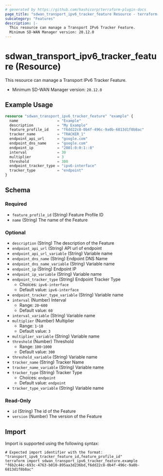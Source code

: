 ```yaml
---
# generated by https://github.com/hashicorp/terraform-plugin-docs
page_title: "sdwan_transport_ipv6_tracker_feature Resource - terraform-provider-sdwan"
subcategory: "Features"
description: |-
  This resource can manage a Transport IPv6 Tracker Feature.
  Minimum SD-WAN Manager version: 20.12.0
---
```


# sdwan_transport_ipv6_tracker_feature (Resource)

This resource can manage a Transport IPv6 Tracker Feature.
  - Minimum SD-WAN Manager version: `20.12.0`

## Example Usage

```terraform
resource "sdwan_transport_ipv6_tracker_feature" "example" {
  name                  = "Example"
  description           = "My Example"
  feature_profile_id    = "f6dd22c8-0b4f-496c-9a0b-6813d1f8b8ac"
  tracker_name          = "TRACKER_1"
  endpoint_api_url      = "google.com"
  endpoint_dns_name     = "google.com"
  endpoint_ip           = "2001:0:0:1::0"
  interval              = 30
  multiplier            = 3
  threshold             = 300
  endpoint_tracker_type = "ipv6-interface"
  tracker_type          = "endpoint"
}
```

<!-- schema generated by tfplugindocs -->
## Schema

### Required

- `feature_profile_id` (String) Feature Profile ID
- `name` (String) The name of the Feature

### Optional

- `description` (String) The description of the Feature
- `endpoint_api_url` (String) API url of endpoint
- `endpoint_api_url_variable` (String) Variable name
- `endpoint_dns_name` (String) Endpoint DNS Name
- `endpoint_dns_name_variable` (String) Variable name
- `endpoint_ip` (String) Endpoint IP
- `endpoint_ip_variable` (String) Variable name
- `endpoint_tracker_type` (String) Endpoint Tracker Type
  - Choices: `ipv6-interface`
  - Default value: `ipv6-interface`
- `endpoint_tracker_type_variable` (String) Variable name
- `interval` (Number) Interval
  - Range: `20`-`600`
  - Default value: `60`
- `interval_variable` (String) Variable name
- `multiplier` (Number) Multiplier
  - Range: `1`-`10`
  - Default value: `3`
- `multiplier_variable` (String) Variable name
- `threshold` (Number) Threshold
  - Range: `100`-`1000`
  - Default value: `300`
- `threshold_variable` (String) Variable name
- `tracker_name` (String) Tracker Name
- `tracker_name_variable` (String) Variable name
- `tracker_type` (String) Tracker Type
  - Choices: `endpoint`
  - Default value: `endpoint`
- `tracker_type_variable` (String) Variable name

### Read-Only

- `id` (String) The id of the Feature
- `version` (Number) The version of the Feature

## Import

Import is supported using the following syntax:

```shell
# Expected import identifier with the format: "transport_ipv6_tracker_feature_id,feature_profile_id"
terraform import sdwan_transport_ipv6_tracker_feature.example "f6b2c44c-693c-4763-b010-895aa3d236bd,f6dd22c8-0b4f-496c-9a0b-6813d1f8b8ac"
```
